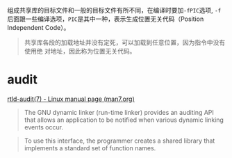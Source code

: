 组成共享库的目标文件和一般的目标文件有所不同，在编译时要加`-fPIC`选项, `-f`后面跟一些编译选项，`PIC`是其中一种，表示生成位置无关代码（Position Independent Code）。

> 共享库各段的加载地址并没有定死，可以加载到任意位置，因为指令中没有使用绝 对地址，因此称为位置无关代码。


# audit

[rtld-audit(7) - Linux manual page (man7.org)](https://man7.org/linux/man-pages/man7/rtld-audit.7.html)

> The GNU dynamic linker (run-time linker) provides an auditing API that allows an application to be notified when various dynamic linking events occur.

> To use this interface, the programmer creates a shared library that implements a standard set of function names.

